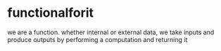 # functionalforit

we are a function. whether internal or external data, we take inputs and produce outputs by performing a computation and returning it
